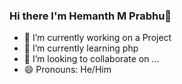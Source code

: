 ### Hi there I'm Hemanth M Prabhu👋

- 🔭 I’m currently working on a Project
- 🌱 I’m currently learning php
- 👯 I’m looking to collaborate on ...
- 😄 Pronouns: He/Him


